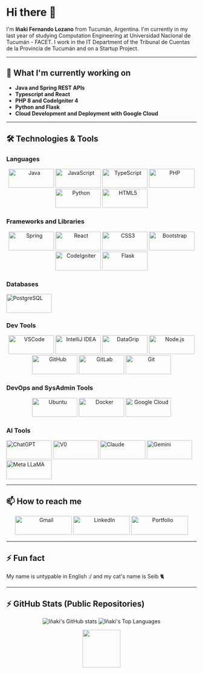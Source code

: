 # Hi there 👋

I'm **Iñaki Fernando Lozano** from Tucumán, Argentina. I'm currently in my last year of studying Computation Engineering at Universidad Nacional de Tucumán - FACET. I work in the IT Department of the Tribunal de Cuentas de la Provincia de Tucumán and on a Startup Project.

---

## 🌱 What I'm currently working on

- **Java and Spring REST APIs**
- **Typescript and React**
- **PHP 8 and CodeIgniter 4**
- **Python and Flask**
- **Cloud Development and Deployment with Google Cloud**

---

## 🛠 Technologies & Tools

### Languages

<p align="center">
  <img src="https://img.shields.io/badge/Java-%23ED8B00.svg?style=for-the-badge&logo=openjdk&logoColor=white" alt="Java" height="50" width="120" />
  <img src="https://img.shields.io/badge/JavaScript-%23F7DF1E.svg?style=for-the-badge&logo=javascript&logoColor=black" alt="JavaScript" height="50" width="120" />
  <img src="https://img.shields.io/badge/TypeScript-%23007ACC.svg?style=for-the-badge&logo=typescript&logoColor=white" alt="TypeScript" height="50" width="120" />
  <img src="https://img.shields.io/badge/PHP-%23777BB4.svg?style=for-the-badge&logo=php&logoColor=white" alt="PHP" height="50" width="120" />
  <img src="https://img.shields.io/badge/Python-%233776AB.svg?style=for-the-badge&logo=python&logoColor=white" alt="Python" height="50" width="120" />
  <img src="https://img.shields.io/badge/HTML5-%23E34F26.svg?style=for-the-badge&logo=html5&logoColor=white" alt="HTML5" height="50" width="120" />
</p>

### Frameworks and Libraries

<p align="center">
  <img src="https://img.shields.io/badge/Spring-%236DB33F.svg?style=for-the-badge&logo=spring&logoColor=white" alt="Spring" height="50" width="120" />
  <img src="https://img.shields.io/badge/React-%2361DAFB.svg?style=for-the-badge&logo=react&logoColor=black" alt="React" height="50" width="120" />
  <img src="https://img.shields.io/badge/CSS3-%231572B6.svg?style=for-the-badge&logo=css3&logoColor=white" alt="CSS3" height="50" width="120" />
  <img src="https://img.shields.io/badge/Bootstrap-%23563D7C.svg?style=for-the-badge&logo=bootstrap&logoColor=white" alt="Bootstrap" height="50" width="120" />
  <img src="https://img.shields.io/badge/CodeIgniter-%23EF4223.svg?style=for-the-badge&logo=codeigniter&logoColor=white" alt="CodeIgniter" height="50" width="120" />
  <img src="https://img.shields.io/badge/Flask-%23000000.svg?style=for-the-badge&logo=flask&logoColor=white" alt="Flask" height="50" width="120" />
</p>

### Databases

<p align="center>
  <img src="https://img.shields.io/badge/MySQL-%234479A1.svg?style=for-the-badge&logo=mysql&logoColor=white" alt="MySQL" height="50" width="120" />
  <img src="https://img.shields.io/badge/PostgreSQL-%23336791.svg?style=for-the-badge&logo=postgresql&logoColor=white" alt="PostgreSQL" height="50" width="120" />
</p>

### Dev Tools

<p align="center">
  <img src="https://img.shields.io/badge/VSCode-%23007ACC.svg?style=for-the-badge&logo=visual-studio-code&logoColor=white" alt="VSCode" height="50" width="120" />
  <img src="https://img.shields.io/badge/IntelliJ%20IDEA-%23000000.svg?style=for-the-badge&logo=intellij-idea&logoColor=white" alt="IntelliJ IDEA" height="50" width="120" />
  <img src="https://img.shields.io/badge/DataGrip-%23000000.svg?style=for-the-badge&logo=datagrip&logoColor=white" alt="DataGrip" height="50" width="120" />
  <img src="https://img.shields.io/badge/Node.js-%2343853D.svg?style=for-the-badge&logo=node.js&logoColor=white" alt="Node.js" height="50" width="120" />
  <img src="https://img.shields.io/badge/GitHub-%23121011.svg?style=for-the-badge&logo=github&logoColor=white" alt="GitHub" height="50" width="120" />
  <img src="https://img.shields.io/badge/GitLab-%23181717.svg?style=for-the-badge&logo=gitlab&logoColor=white" alt="GitLab" height="50" width="120" />
  <img src="https://img.shields.io/badge/Git-%23F05032.svg?style=for-the-badge&logo=git&logoColor=white" alt="Git" height="50" width="120" />
</p>

### DevOps and SysAdmin Tools

<p align="center">
  <img src="https://img.shields.io/badge/Ubuntu-%23E95420.svg?style=for-the-badge&logo=ubuntu&logoColor=white" alt="Ubuntu" height="50" width="120" />
  <img src="https://img.shields.io/badge/Docker-%232496ED.svg?style=for-the-badge&logo=docker&logoColor=white" alt="Docker" height="50" width="120" />
  <img src="https://img.shields.io/badge/Google%20Cloud-%234285F4.svg?style=for-the-badge&logo=google-cloud&logoColor=white" alt="Google Cloud" height="50" width="120" />
</p>

### AI Tools

<p align="center>
  <img src="https://img.shields.io/badge/GitHub%20Copilot-%23121011.svg?style=for-the-badge&logo=githubcopilot&logoColor=white" alt="GitHub Copilot" height="50" width="120" />
  <img src="https://img.shields.io/badge/ChatGPT-%2332A57F.svg?style=for-the-badge&logo=openai&logoColor=white" alt="ChatGPT" height="50" width="120" />
  <img src="https://img.shields.io/badge/V0-%23007ACC.svg?style=for-the-badge&logo=visual-studio-code&logoColor=white" alt="V0" height="50" width="120" />
  <img src="https://img.shields.io/badge/Claude-%23FF6600.svg?style=for-the-badge&logo=anthropic&logoColor=white" alt="Claude" height="50" width="120" />
  <img src="https://img.shields.io/badge/Gemini-%234285F4.svg?style=for-the-badge&logo=google&logoColor=white" alt="Gemini" height="50" width="120" />
  <img src="https://img.shields.io/badge/Meta%20LLaMA-%230A66C2.svg?style=for-the-badge&logo=meta&logoColor=white" alt="Meta LLaMA" height="50" width="120" />
</p>


---

## 📫 How to reach me

<p align="center">
  <a href="mailto:kakitolozano@gmail.com"><img src="https://img.shields.io/badge/Gmail-%23D14836.svg?style=for-the-badge&logo=gmail&logoColor=white" alt="Gmail" height="50" width="150" /></a>
  <a href="https://www.linkedin.com/in/your-linkedin-profile/"><img src="https://img.shields.io/badge/LinkedIn-%230A66C2.svg?style=for-the-badge&logo=linkedin&logoColor=white" alt="LinkedIn" height="50" width="150" /></a>
  <a href="https://your-portfolio-url.com"><img src="https://img.shields.io/badge/Portfolio-%23FF5722.svg?style=for-the-badge&logo=google-chrome&logoColor=white" alt="Portfolio" height="50" width="150" /></a>
</p>

---

## ⚡ Fun fact

My name is untypable in English :/ and my cat's name is Seib 🐈

---

## ⚡ GitHub Stats (Public Repositories)

<p align="center">
  <img src="https://github-readme-stats.vercel.app/api?username=InakiLozano01&show_icons=true&hide_border=true&theme=radical" alt="Iñaki's GitHub stats" />
  <img src="https://github-readme-stats.vercel.app/api/top-langs/?username=InakiLozano01&layout=compact&theme=radical&hide_border=true" alt="Iñaki's Top Languages" />
</p>

<p align="center">
  <img src="https://media.giphy.com/media/WUlplcMpOCEmTGBtBW/giphy.gif" width="100">
</p>
